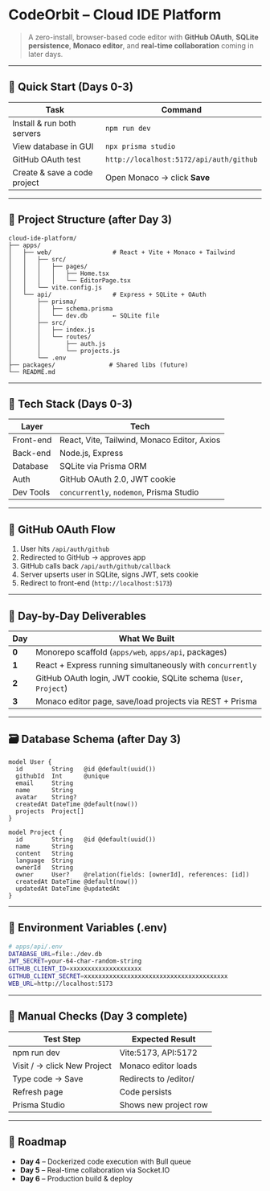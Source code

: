 # CodeOrbit – Cloud IDE Platform  
> A zero-install, browser-based code editor with **GitHub OAuth**, **SQLite persistence**, **Monaco editor**, and **real-time collaboration** coming in later days.

---

## 🚀  Quick Start (Days 0-3)

| Task                                | Command                                  |
|-------------------------------------|------------------------------------------|
| Install & run both servers          | `npm run dev`                            |
| View database in GUI                | `npx prisma studio`                      |
| GitHub OAuth test                   | `http://localhost:5172/api/auth/github`  |
| Create & save a code project        | Open Monaco → click **Save**             |

---

## 📁  Project Structure (after Day 3)

```
cloud-ide-platform/
├── apps/
│   ├── web/                 # React + Vite + Monaco + Tailwind
│   │   ├── src/
│   │   │   ├── pages/
│   │   │   │   ├── Home.tsx
│   │   │   │   └── EditorPage.tsx
│   │   └── vite.config.js
│   └── api/                 # Express + SQLite + OAuth
│       ├── prisma/
│       │   ├── schema.prisma
│       │   └── dev.db       ← SQLite file
│       ├── src/
│       │   ├── index.js
│       │   └── routes/
│       │       ├── auth.js
│       │       └── projects.js
│       └── .env
├── packages/               # Shared libs (future)
└── README.md
```

---

## 🧰  Tech Stack (Days 0-3)

| Layer      | Tech                                         |
|------------|----------------------------------------------|
| Front-end  | React, Vite, Tailwind, Monaco Editor, Axios  |
| Back-end   | Node.js, Express                             |
| Database   | SQLite via Prisma ORM                        |
| Auth       | GitHub OAuth 2.0, JWT cookie                 |
| Dev Tools  | `concurrently`, `nodemon`, Prisma Studio     |

---

## 🔐  GitHub OAuth Flow

1. User hits `/api/auth/github`  
2. Redirected to GitHub → approves app  
3. GitHub calls back `/api/auth/github/callback`  
4. Server upserts user in SQLite, signs JWT, sets cookie  
5. Redirect to front-end (`http://localhost:5173`)

---

## 🧪 Day-by-Day Deliverables

| Day   | What We Built                                                        |
|-------|-----------------------------------------------------------------------|
| **0** | Monorepo scaffold (`apps/web`, `apps/api`, packages)                  |
| **1** | React + Express running simultaneously with `concurrently`            |
| **2** | GitHub OAuth login, JWT cookie, SQLite schema (`User`, `Project`)     |
| **3** | Monaco editor page, save/load projects via REST + Prisma              |

---

## 🗃️ Database Schema (after Day 3)

```prisma
model User {
  id        String   @id @default(uuid())
  githubId  Int      @unique
  email     String
  name      String
  avatar    String?
  createdAt DateTime @default(now())
  projects  Project[]
}

model Project {
  id        String   @id @default(uuid())
  name      String
  content   String
  language  String
  ownerId   String
  owner     User?    @relation(fields: [ownerId], references: [id])
  createdAt DateTime @default(now())
  updatedAt DateTime @updatedAt
}
```

---

## 🔑 Environment Variables (.env)

```bash
# apps/api/.env
DATABASE_URL=file:./dev.db
JWT_SECRET=your-64-char-random-string
GITHUB_CLIENT_ID=xxxxxxxxxxxxxxxxxxxx
GITHUB_CLIENT_SECRET=xxxxxxxxxxxxxxxxxxxxxxxxxxxxxxxxxxxxxxxx
WEB_URL=http://localhost:5173
```

---

## 🧪 Manual Checks (Day 3 complete)

| Test Step                   | Expected Result                     |
|-----------------------------|-------------------------------------|
| npm run dev                 | Vite:5173, API:5172                 |
| Visit / → click New Project | Monaco editor loads                 |
| Type code → Save            | Redirects to /editor/<uuid>         |
| Refresh page                | Code persists                       |
| Prisma Studio               | Shows new project row               |

---

## 🚧 Roadmap

- **Day 4** – Dockerized code execution with Bull queue
- **Day 5** – Real-time collaboration via Socket.IO
- **Day 6** – Production build & deploy